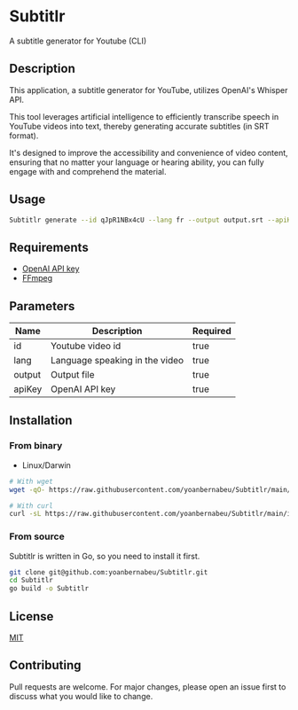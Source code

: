 # Subtitlr

A subtitle generator for Youtube (CLI)

## Description

This application, a subtitle generator for YouTube, utilizes OpenAI's Whisper API.

This tool leverages artificial intelligence to efficiently transcribe speech in YouTube videos into text, thereby generating accurate subtitles (in SRT format).

It's designed to improve the accessibility and convenience of video content, ensuring that no matter your language or hearing ability, you can fully engage with and comprehend the material.

## Usage

```bash
Subtitlr generate --id qJpR1NBx4cU --lang fr --output output.srt --apiKey sk-****************************
```

## Requirements

* [OpenAI API key](https://beta.openai.com/)
* [FFmpeg](https://ffmpeg.org/)

## Parameters

| Name | Description | Required |
| --- | --- | --- |
| id | Youtube video id | true |
| lang | Language speaking in the video | true |
| output | Output file | true |
| apiKey | OpenAI API key | true |

## Installation

### From binary

* Linux/Darwin

```bash
# With wget
wget -qO- https://raw.githubusercontent.com/yoanbernabeu/Subtitlr/main/install.sh | bash
```

```bash
# With curl
curl -sL https://raw.githubusercontent.com/yoanbernabeu/Subtitlr/main/install.sh | bash
```

### From source

Subtitlr is written in Go, so you need to install it first.

```bash
git clone git@github.com:yoanbernabeu/Subtitlr.git
cd Subtitlr
go build -o Subtitlr
```

## License

[MIT](LICENSE)

## Contributing

Pull requests are welcome. For major changes, please open an issue first to discuss what you would like to change.